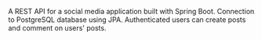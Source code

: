 A REST API for a social media application built with Spring Boot. Connection to PostgreSQL database using JPA.
Authenticated users can create posts and comment on users' posts.